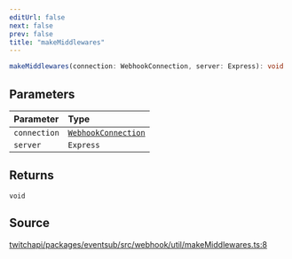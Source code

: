 ```yaml
---
editUrl: false
next: false
prev: false
title: "makeMiddlewares"
---
```


```ts
makeMiddlewares(connection: WebhookConnection, server: Express): void
```

## Parameters

| Parameter | Type |
| :------ | :------ |
| `connection` | [`WebhookConnection`](../classes/WebhookConnection.md) |
| `server` | `Express` |

## Returns

`void`

## Source

[twitchapi/packages/eventsub/src/webhook/util/makeMiddlewares.ts:8](https://github.com/pablornc/twitchapi//blob/b274026/packages/eventsub/src/webhook/util/makeMiddlewares.ts#L8)
